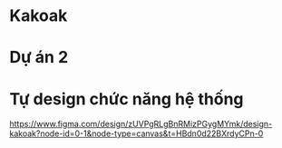 # Kakoak
# Dự án 2
# Tự design chức năng hệ thống
https://www.figma.com/design/zUVPgRLgBnRMizPGygMYmk/design-kakoak?node-id=0-1&node-type=canvas&t=HBdn0d22BXrdyCPn-0
